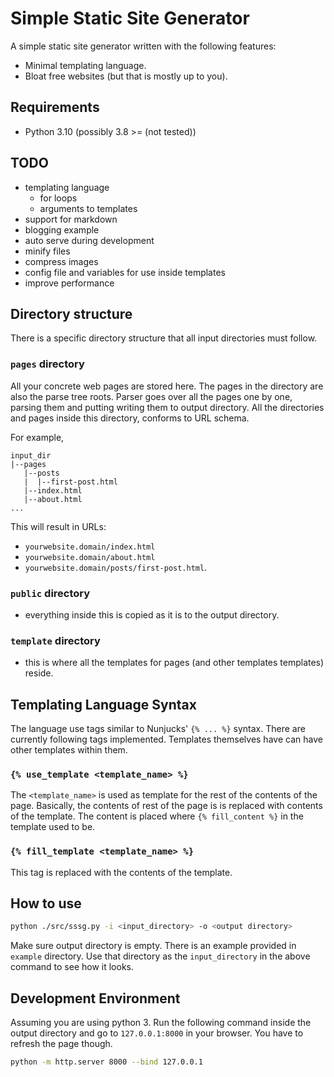 # Simple Static Site Generator

A simple static site generator written with the following features:
- Minimal templating language.
- Bloat free websites (but that is mostly up to you).

## Requirements

- Python 3.10 (possibly 3.8 >= (not tested))

## TODO

- templating language
    - for loops
    - arguments to templates
- support for markdown
- blogging example
- auto serve during development
- minify files
- compress images
- config file and variables for use inside templates
- improve performance

## Directory structure

There is a specific directory structure that all input directories must follow.

### `pages` directory

All your concrete web pages are stored here. The pages in the directory are also the parse tree roots. Parser goes over all the pages one by one, parsing them and putting writing them to output directory. All the directories and pages inside this directory, conforms to URL schema.

For example,
``` text
input_dir
|--pages
   |--posts
   |  |--first-post.html
   |--index.html
   |--about.html
...
```

This will result in URLs:
- `yourwebsite.domain/index.html`
- `yourwebsite.domain/about.html`
- `yourwebsite.domain/posts/first-post.html`.

### `public` directory

- everything inside this is copied as it is to the output directory.

### `template` directory

- this is where all the templates for pages (and other templates templates) reside.

## Templating Language Syntax

The language use tags similar to Nunjucks' `{% ... %}` syntax. There are currently following tags implemented. Templates themselves have can have other templates within them.

### `{% use_template <template_name> %}`

The `<template_name>` is used as template for the rest of the contents of the page. Basically, the contents of rest of the page is is replaced with contents of the template. The content is placed where `{% fill_content %}` in the template used to be.

### `{% fill_template <template_name> %}`

This tag is replaced with the contents of the template.

## How to use

```bash
python ./src/sssg.py -i <input_directory> -o <output directory>
```

Make sure output directory is empty. There is an example provided in `example` directory. Use that directory as the `input_directory` in the above command to see how it looks.

## Development Environment

Assuming you are using python 3. Run the following command inside the output directory and go to `127.0.0.1:8000` in your browser. You have to refresh the page though.

```bash
python -m http.server 8000 --bind 127.0.0.1
```
